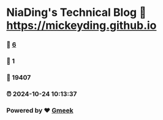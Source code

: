 # NiaDing's Technical Blog  :link: https://mickeyding.github.io 
### :page_facing_up: [6](https://mickeyding.github.io/tag.html) 
### :speech_balloon: 1 
### :hibiscus: 19407 
### :alarm_clock: 2024-10-24 10:13:37 
### Powered by :heart: [Gmeek](https://github.com/Meekdai/Gmeek)
